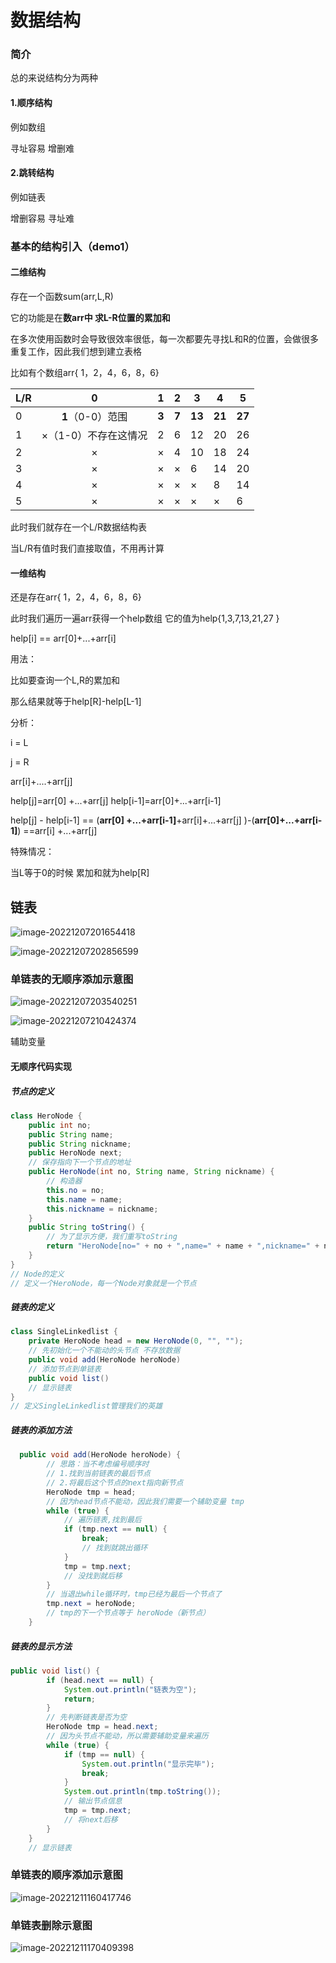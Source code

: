 # 数据结构

### 简介

总的来说结构分为两种

#### 1.顺序结构

例如数组

寻址容易 增删难

#### 2.跳转结构

例如链表

增删容易 寻址难

### 基本的结构引入（demo1）

#### 二维结构

存在一个函数sum(arr,L,R)

它的功能是在**数arr中 求L-R位置的累加和**

在多次使用函数时会导致很效率很低，每一次都要先寻找L和R的位置，会做很多重复工作，因此我们想到建立表格

比如有个数组arr{ 1，2，4，6，8，6}

| L/R  |          0           | 1     | 2     | 3      | 4      | 5      |
| ---- | :------------------: | ----- | ----- | ------ | ------ | ------ |
| 0    |   **1**（0-0）范围   | **3** | **7** | **13** | **21** | **27** |
| 1    | ×（1-0）不存在这情况 | 2     | 6     | 12     | 20     | 26     |
| 2    |          ×           | ×     | 4     | 10     | 18     | 24     |
| 3    |          ×           | ×     | ×     | 6      | 14     | 20     |
| 4    |          ×           | ×     | ×     | ×      | 8      | 14     |
| 5    |          ×           | ×     | ×     | ×      | ×      | 6      |

此时我们就存在一个L/R数据结构表

当L/R有值时我们直接取值，不用再计算

#### 一维结构

还是存在arr{ 1，2，4，6，8，6}

此时我们遍历一遍arr获得一个help数组 它的值为help{1,3,7,13,21,27 }

help[i] == arr[0]+...+arr[i]

用法：

比如要查询一个L,R的累加和

那么结果就等于help[R]-help[L-1]

分析：

i = L

j = R

arr[i]+....+arr[j]

help[j]=arr[0] +...+arr[j]      help[i-1]=arr[0]+...+arr[i-1]

help[j] - help[i-1] == (**arr[0] +...+arr[i-1]**+arr[i]+...+arr[j] )-(**arr[0]+...+arr[i-1]**) ==arr[i] +...+arr[j]

特殊情况：

当L等于0的时候 累加和就为help[R]	

## 链表

![image-20221207201654418](../学习/assets/数据结构/image-20221207201654418.png)

![image-20221207202856599](../学习/assets/数据结构/image-20221207202856599.png)

### 单链表的无顺序添加示意图

![image-20221207203540251](../学习/assets/数据结构/image-20221207203540251.png)

![image-20221207210424374](../学习/assets/数据结构/image-20221207210424374.png)

辅助变量

#### 无顺序代码实现

##### 节点的定义

```java
class HeroNode {
    public int no;
    public String name;
    public String nickname;
    public HeroNode next;
    // 保存指向下一个节点的地址
    public HeroNode(int no, String name, String nickname) {
        // 构造器
        this.no = no;
        this.name = name;
        this.nickname = nickname;
    }
    public String toString() {
        // 为了显示方便，我们重写toString
        return "HeroNode[no=" + no + ",name=" + name + ",nickname=" + nickname + "]";
    }
}
// Node的定义
// 定义一个HeroNode，每一个Node对象就是一个节点
```

##### 链表的定义

```Java
class SingleLinkedlist {
    private HeroNode head = new HeroNode(0, "", "");
    // 先初始化一个不能动的头节点 不存放数据
    public void add(HeroNode heroNode) 
    // 添加节点到单链表
    public void list() 
    // 显示链表
}
// 定义SingleLinkedlist管理我们的英雄
```

##### 链表的添加方法

```java
  public void add(HeroNode heroNode) {
        // 思路：当不考虑编号顺序时
        // 1.找到当前链表的最后节点
        // 2.将最后这个节点的next指向新节点
        HeroNode tmp = head;
        // 因为head节点不能动，因此我们需要一个辅助变量 tmp
        while (true) {
            // 遍历链表,找到最后
            if (tmp.next == null) {
                break;
                // 找到就跳出循环
            }
            tmp = tmp.next;
            // 没找到就后移
        }
        // 当退出while循环时，tmp已经为最后一个节点了
        tmp.next = heroNode;
        // tmp的下一个节点等于 heroNode（新节点）
    }
```

##### 链表的显示方法

```java
public void list() {
        if (head.next == null) {
            System.out.println("链表为空");
            return;
        }
        // 先判断链表是否为空
        HeroNode tmp = head.next;
        // 因为头节点不能动，所以需要辅助变量来遍历
        while (true) {
            if (tmp == null) {
                System.out.println("显示完毕");
                break;
            }
            System.out.println(tmp.toString());
            // 输出节点信息
            tmp = tmp.next;
            // 将next后移
        }
    }
    // 显示链表
```



### 单链表的顺序添加示意图

![image-20221211160417746](../学习/assets/数据结构/image-20221211160417746.png)

### 单链表删除示意图

![image-20221211170409398](../学习/assets/数据结构/image-20221211170409398.png)
